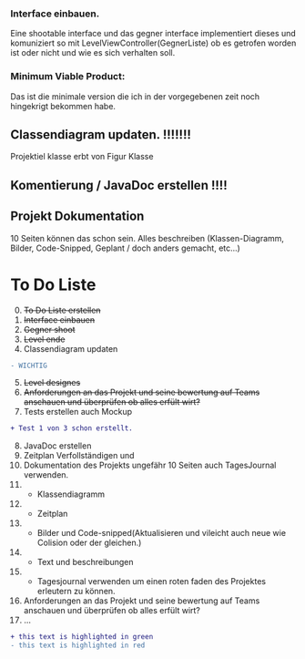 ### Interface einbauen.

Eine shootable interface und das gegner interface implementiert dieses und komuniziert so mit LevelViewController(GegnerListe) ob es getrofen worden ist oder nicht und wie es sich verhalten soll.

### Minimum Viable Product:

Das ist die minimale version die ich in der vorgegebenen zeit noch hingekrigt bekommen habe.


## Classendiagram updaten. !!!!!!!
Projektiel klasse erbt von Figur Klasse

## Komentierung / JavaDoc erstellen !!!!


## Projekt Dokumentation 
10 Seiten können das schon sein.
Alles beschreiben (Klassen-Diagramm, Bilder, Code-Snipped, Geplant / doch anders gemacht, etc...)

# To Do Liste
0. ~~To Do Liste erstellen~~
1. ~~Interface einbauen~~
2. ~~Gegner shoot~~
3. ~~Level ende~~
4. Classendiagram updaten 
```diff
- WICHTIG
```

5. ~~Level designes~~
6. ~~Anforderungen an das Projekt und seine bewertung auf Teams anschauen und überprüfen ob alles erfült wirt?~~
7. Tests erstellen auch Mockup 
```diff
+ Test 1 von 3 schon erstellt.
```

8. JavaDoc erstellen
9.  Zeitplan Verfollständigen und
10. Dokumentation des Projekts ungefähr 10 Seiten auch TagesJournal verwenden.
11. - Klassendiagramm
12. - Zeitplan
13. - Bilder und Code-snipped(Aktualisieren und vileicht auch neue wie Colision oder der gleichen.)
14. - Text und beschreibungen
15. - Tagesjournal verwenden um einen roten faden des Projektes erleutern zu können.
16. Anforderungen an das Projekt und seine bewertung auf Teams anschauen und überprüfen ob alles erfült wirt?
17. ...





```diff
+ this text is highlighted in green
- this text is highlighted in red
```